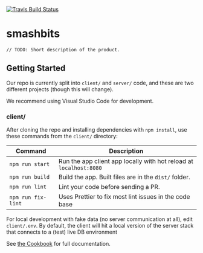 [![Travis Build Status][build-badge]][build]

# smashbits

```
// TODO: Short description of the product.
```

## Getting Started

Our repo is currently split into `client/` and `server/` code, and these are two different projects (though this will change).

We recommend using Visual Studio Code for development.

### client/

After cloning the repo and installing dependencies with `npm install`, use these commands from the `client/` directory:

| Command            | Description                                                        |
| ------------------ | ------------------------------------------------------------------ |
| `npm run start`    | Run the app client app locally with hot reload at `localhost:8080` |
| `npm run build`    | Build the app. Built files are in the `dist/` folder.              |
| `npm run lint`     | Lint your code before sending a PR.                                |
| `npm run fix-lint` | Uses Prettier to fix most lint issues in the code base             |

For local development with fake data (no server communication at all), edit `client/.env`. By default, the client will hit a local version of the server stack that connects to a (test) live DB environment

See [the Cookbook](https://github.com/hopskipnfall/smashbits/wiki/Cookbook) for full documentation.

[build-badge]: https://travis-ci.org/hopskipnfall/smashbits.svg?branch=master&style=style=flat-square
[build]: https://travis-ci.org/hopskipnfall/smashbits
